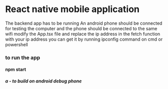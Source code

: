 # React native mobile application

The backend app has to be running
An android phone should be connected for testing
the computer and the phone should be connected to the same wifi
modify the App.tsx file and replace the ip address in the fetch function with your ip address
you can get it by running ipconfig command on cmd or powershell

### to run the app

#### npm start

##### a - to build on android debug phone

